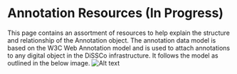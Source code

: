 # Annotation Resources (In Progress)
This page contains an assortment of resources to help explain the structure and relationship of the Annotation object.
The annotation data model is based on the W3C Web Annotation model and is used to attach annotations to any digital object in the DiSSCo infrastructure.
It follows the model as outlined in the below image.
![Alt text](https://www.w3.org/TR/annotation-model/images/intro_model.png "The W3C Web Annotation model")
